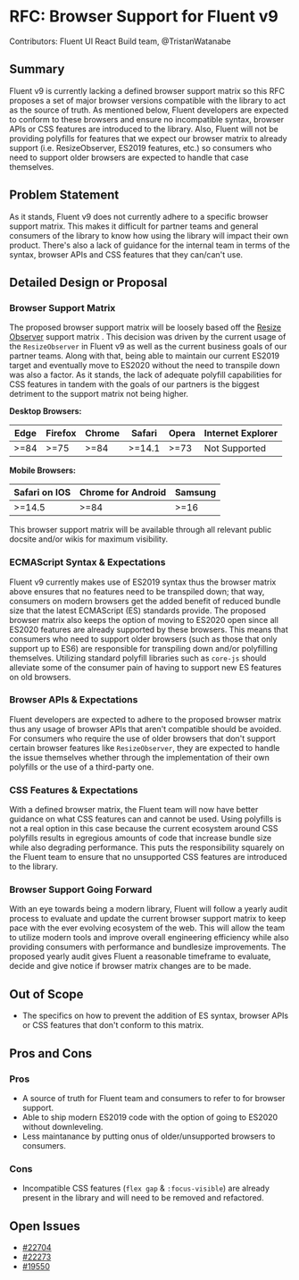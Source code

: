 # RFC: Browser Support for Fluent v9

Contributors: Fluent UI React Build team, @TristanWatanabe

## Summary

Fluent v9 is currently lacking a defined browser support matrix so this RFC proposes a set of major browser versions compatible with the library to act as the source of truth. As mentioned below, Fluent developers are expected to conform to these browsers and ensure no incompatible syntax, browser APIs or CSS features are introduced to the library. Also, Fluent will not be providing polyfills for features that we expect our browser matrix to already support (i.e. ResizeObserver, ES2019 features, etc.) so consumers who need to support older browsers are expected to handle that case themselves.

## Problem Statement

As it stands, Fluent v9 does not currently adhere to a specific browser support matrix. This makes it difficult for partner teams and general consumers of the library to know how using the library will impact their own product. There's also a lack of guidance for the internal team in terms of the syntax, browser APIs and CSS features that they can/can't use.

## Detailed Design or Proposal

### Browser Support Matrix

The proposed browser support matrix will be loosely based off the [Resize Observer](https://caniuse.com/mdn-api_resizeobserver) support matrix . This decision was driven by the current usage of the `ResizeObserver` in Fluent v9 as well as the current business goals of our partner teams. Along with that, being able to maintain our current ES2019 target and eventually move to ES2020 without the need to transpile down was also a factor. As it stands, the lack of adequate polyfill capabilities for CSS features in tandem with the goals of our partners is the biggest detriment to the support matrix not being higher.

**Desktop Browsers:**

| Edge | Firefox | Chrome | Safari | Opera | Internet Explorer |
| ---- | ------- | ------ | ------ | ----- | ----------------- |
| >=84 | >=75    | >=84   | >=14.1 | >=73  | Not Supported     |

**Mobile Browsers:**

| Safari on IOS | Chrome for Android | Samsung |
| ------------- | ------------------ | ------- |
| >=14.5        | >=84               | >=16    |

This browser support matrix will be available through all relevant public docsite and/or wikis for maximum visibility.

### ECMAScript Syntax & Expectations

Fluent v9 currently makes use of ES2019 syntax thus the browser matrix above ensures that no features need to be transpiled down; that way, consumers on modern browsers get the added benefit of reduced bundle size that the latest ECMAScript (ES) standards provide. The proposed browser matrix also keeps the option of moving to ES2020 open since all ES2020 features are already supported by these browsers. This means that consumers who need to support older browsers (such as those that only support up to ES6) are responsible for transpiling down and/or polyfilling themselves. Utilizing standard polyfill libraries such as `core-js` should alleviate some of the consumer pain of having to support new ES features on old browsers.

### Browser APIs & Expectations

Fluent developers are expected to adhere to the proposed browser matrix thus any usage of browser APIs that aren't compatible should be avoided. For consumers who require the use of older browsers that don't support certain browser features like `ResizeObserver`, they are expected to handle the issue themselves whether through the implementation of their own polyfills or the use of a third-party one.

### CSS Features & Expectations

With a defined browser matrix, the Fluent team will now have better guidance on what CSS features can and cannot be used. Using polyfills is not a real option in this case because the current ecosystem around CSS polyfills results in egregious amounts of code that increase bundle size while also degrading performance. This puts the responsibility squarely on the Fluent team to ensure that no unsupported CSS features are introduced to the library.

### Browser Support Going Forward

With an eye towards being a modern library, Fluent will follow a yearly audit process to evaluate and update the current browser support matrix to keep pace with the ever evolving ecosystem of the web. This will allow the team to utilize modern tools and improve overall engineering efficiency while also providing consumers with performance and bundlesize improvements. The proposed yearly audit gives Fluent a reasonable timeframe to evaluate, decide and give notice if browser matrix changes are to be made.

## Out of Scope

- The specifics on how to prevent the addition of ES syntax, browser APIs or CSS features that don't conform to this matrix.

## Pros and Cons

### Pros

- A source of truth for Fluent team and consumers to refer to for browser support.
- Able to ship modern ES2019 code with the option of going to ES2020 without downleveling.
- Less maintanance by putting onus of older/unsupported browsers to consumers.

### Cons

- Incompatible CSS features (`flex gap` & `:focus-visible`) are already present in the library and will need to be removed and refactored.

## Open Issues

- [#22704](https://github.com/microsoft/fluentui/issues/22704)
- [#22273](https://github.com/microsoft/fluentui/issues/22273)
- [#19550](https://github.com/microsoft/fluentui/issues/19550)

